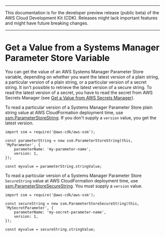 --------

This documentation is for the developer preview release \(public beta\) of the AWS Cloud Development Kit \(CDK\)\. Releases might lack important features and might have future breaking changes\.

--------

# Get a Value from a Systems Manager Parameter Store Variable<a name="get_ssm_value"></a>

You can get the value of an AWS Systems Manager Parameter Store variable, depending on whether you want the latest version of a plain string, a particular version of a plain string, or a particular version of a secret string\. It isn't possible to retrieve the latest version of a secure string\. To read the latest version of a secret, you have to read the secret from AWS Secrets Manager \(see [Get a Value from AWS Secrets Manager](passing_secrets_manager.md)\)\.

To read a particular version of a Systems Manager Parameter Store plain string value at AWS CloudFormation deployment time, use [ssm\.ParameterStoreString](https://awslabs.github.io/aws-cdk/refs/_aws-cdk_aws-ssm.html/#parameterstorestring)\. If you don't supply a `version` value, you get the latest version\.

```
import ssm = require('@aws-cdk/aws-ssm');

const parameterString = new ssm.ParameterStoreString(this, 'MyParameter', {
    parameterName: 'my-parameter-name',
    version: 1,
});

const myvalue = parameterString.stringValue;
```

To read a particular version of a Systems Manager Parameter Store `SecureString` value at AWS CloudFormation deployment time, use [ssm\.ParameterStoreSecureString](https://awslabs.github.io/aws-cdk/refs/_aws-cdk_aws-ssm.html/#parameterstoresecurestring)\. You must supply a `version` value\.

```
import ssm = require('@aws-cdk/aws-ssm');

const secureString = new ssm.ParameterStoreSecureString(this, 'MySecretParameter', {
    parameterName: 'my-secret-parameter-name',
    version: 1,
});

const myvalue = secureString.stringValue;
```